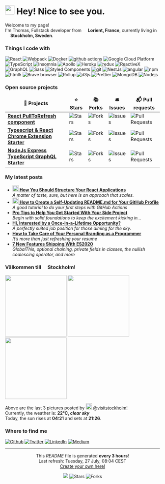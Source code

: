 <h1><img src="https://emojis.slackmojis.com/emojis/images/1531849430/4246/blob-sunglasses.gif?1531849430" width="30"/> Hey! Nice to see you.</h1>


<p>Welcome to my page! </br> I'm Thomas, Fullstack developer from <img src="https://image.flaticon.com/icons/svg/197/197560.svg" width="13"/> <b>Lorient, France</b>, currently living in <img src="https://image.flaticon.com/icons/svg/197/197564.svg" width="13"/> <b>Stockholm, Sweden</b>. </p>
<h3>Things I code with</h3>
<p>
  <img alt="React" src="https://img.shields.io/badge/-React-45b8d8?style=flat-square&logo=react&logoColor=white" />
  <img alt="Webpack" src="https://img.shields.io/badge/-Webpack-8DD6F9?style=flat-square&logo=webpack&logoColor=white" /> 
  <img alt="Docker" src="https://img.shields.io/badge/-Docker-46a2f1?style=flat-square&logo=docker&logoColor=white" />
  <img alt="github actions" src="https://img.shields.io/badge/-Github_Actions-2088FF?style=flat-square&logo=github-actions&logoColor=white" />
  <img alt="Google Cloud Platform" src="https://img.shields.io/badge/-Google_Cloud_Platform-1a73e8?style=flat-square&logo=google-cloud&logoColor=white" />
  <img alt="TypeScript" src="https://img.shields.io/badge/-TypeScript-007ACC?style=flat-square&logo=typescript&logoColor=white" />
  <img alt="Insomnia" src="https://img.shields.io/badge/-Insomnia-5849BE?style=flat-square&logo=insomnia&logoColor=white" />
  <img alt="Apollo" src="https://img.shields.io/badge/-Apollo%20GraphQL-311C87?style=flat-square&logo=apollo-graphql&logoColor=white" />
  <img alt="Heroku" src="https://img.shields.io/badge/-Heroku-430098?style=flat-square&logo=heroku&logoColor=white" />
  <img alt="redux" src="https://img.shields.io/badge/-Redux-764ABC?style=flat-square&logo=redux&logoColor=white" />
  <img alt="ReactiveX" src="https://img.shields.io/badge/-RxJs-B7178C?style=flat-square&logo=reactivex&logoColor=white" />
  <img alt="GraphQL" src="https://img.shields.io/badge/-GraphQL-E10098?style=flat-square&logo=graphql&logoColor=white" />
  <img alt="Sass" src="https://img.shields.io/badge/-Sass-CC6699?style=flat-square&logo=sass&logoColor=white" />
  <img alt="Styled Components" src="https://img.shields.io/badge/-Styled_Components-db7092?style=flat-square&logo=styled-components&logoColor=white" />
  <img alt="git" src="https://img.shields.io/badge/-Git-F05032?style=flat-square&logo=git&logoColor=white" />
  <img alt="NestJs" src="https://img.shields.io/badge/-NestJs-ea2845?style=flat-square&logo=nestjs&logoColor=white" />
  <img alt="angular" src="https://img.shields.io/badge/-Angular-DD0031?style=flat-square&logo=angular&logoColor=white" />
  <img alt="npm" src="https://img.shields.io/badge/-NPM-CB3837?style=flat-square&logo=npm&logoColor=white" />
  <img alt="html5" src="https://img.shields.io/badge/-HTML5-E34F26?style=flat-square&logo=html5&logoColor=white" />
  <img alt="Brave browser" src="https://img.shields.io/badge/-Brave_Browser-FB542B?style=flat-square&logo=brave&logoColor=white" />
  <img alt="Rollup" src="https://img.shields.io/badge/-Rollup-EC4A3F?style=flat-square&logo=rollup.js&logoColor=white" />
  <img alt="d3js" src="https://img.shields.io/badge/-D3.js-F9A03C?style=flat-square&logo=d3.js&logoColor=white" />
  <img alt="Prettier" src="https://img.shields.io/badge/-Prettier-F7B93E?style=flat-square&logo=prettier&logoColor=white" />
  <img alt="MongoDB" src="https://img.shields.io/badge/-MongoDB-13aa52?style=flat-square&logo=mongodb&logoColor=white" />
  <img alt="Nodejs" src="https://img.shields.io/badge/-Nodejs-43853d?style=flat-square&logo=Node.js&logoColor=white" />
</p>
<h3>Open source projects</h3>
<table>
  <thead align="center">
    <tr border: none;>
      <td><b>🎁 Projects</b></td>
      <td><b>⭐ Stars</b></td>
      <td><b>📚 Forks</b></td>
      <td><b>🛎 Issues</b></td>
      <td><b>📬 Pull requests</b></td>
    </tr>
  </thead>
  <tbody>
    <tr>
      <td><a href="https://github.com/thmsgbrt/react-simple-pull-to-refresh"><b>React PullToRefresh component</b></a></td>
      <td><img alt="Stars" src="https://img.shields.io/github/stars/thmsgbrt/react-simple-pull-to-refresh?style=flat-square&labelColor=343b41"/></td>
      <td><img alt="Forks" src="https://img.shields.io/github/forks/thmsgbrt/react-simple-pull-to-refresh?style=flat-square&labelColor=343b41"/></td>
      <td><img alt="Issues" src="https://img.shields.io/github/issues/thmsgbrt/react-simple-pull-to-refresh?style=flat-square&labelColor=343b41"/></td>
      <td><img alt="Pull Requests" src="https://img.shields.io/github/issues-pr/thmsgbrt/react-simple-pull-to-refresh?style=flat-square&labelColor=343b41"/></td>
    </tr>
	  <tr>
      <td><a href="https://github.com/thmsgbrt/Chrome-Extension-with-React-and-Typescript-Starter-Pack"><b>Typescript & React Chrome Extension Starter</b></a></td>
      <td><img alt="Stars" src="https://img.shields.io/github/stars/thmsgbrt/Chrome-Extension-with-React-and-Typescript-Starter-Pack?style=flat-square&labelColor=343b41"/></td>
      <td><img alt="Forks" src="https://img.shields.io/github/forks/thmsgbrt/Chrome-Extension-with-React-and-Typescript-Starter-Pack?style=flat-square&labelColor=343b41"/></td>
      <td><img alt="Issues" src="https://img.shields.io/github/issues/thmsgbrt/Chrome-Extension-with-React-and-Typescript-Starter-Pack?style=flat-square&labelColor=343b41"/></td>
      <td><img alt="Pull Requests" src="https://img.shields.io/github/issues-pr/thmsgbrt/Chrome-Extension-with-React-and-Typescript-Starter-Pack?style=flat-square&labelColor=343b41"/></td>
    </tr>
    <tr>
      <td><a href="https://github.com/thmsgbrt/nodejs-typescript-express-apollo-graphql-starter"><b>NodeJs Express TypeScript GraphQL Starter</b></a></td>
      <td><img alt="Stars" src="https://img.shields.io/github/stars/thmsgbrt/nodejs-typescript-express-apollo-graphql-starter?style=flat-square&labelColor=343b41"/></td>
      <td><img alt="Forks" src="https://img.shields.io/github/forks/thmsgbrt/nodejs-typescript-express-apollo-graphql-starter?style=flat-square&labelColor=343b41"/></td>
      <td><img alt="Issues" src="https://img.shields.io/github/issues/thmsgbrt/nodejs-typescript-express-apollo-graphql-starter?style=flat-square&labelColor=343b41"/></td>
      <td><img alt="Pull Requests" src="https://img.shields.io/github/issues-pr/thmsgbrt/nodejs-typescript-express-apollo-graphql-starter?style=flat-square&labelColor=343b41"/></td>
    </tr>
  </tbody>
</table>
<h3>My latest posts</h3>
<ul>
  <li><a href="https://medium.com/better-programming/how-you-should-structure-your-react-applications-e7dd32375a98"><b><img src="https://emojipedia-us.s3.dualstack.us-west-1.amazonaws.com/thumbs/240/apple/237/gear_2699.png" width="20" alt="new" /> How You Should Structure Your React Applications</b></a><br/><i>A matter of taste, sure, but here is an approach that scales.</i></li>
  <li><a href="https://medium.com/@th.guibert/how-to-create-a-self-updating-readme-md-for-your-github-profile-f8b05744ca91"><b><img src="https://emojipedia-us.s3.dualstack.us-west-1.amazonaws.com/thumbs/240/apple/237/fire_1f525.png" width="20" alt="new" /> How to Create a Self-Updating README.md for Your GitHub Profile</b></a><br/><i>A good tutorial to do your first steps with GitHub Actions</i></li>
  <li><a href="https://medium.com/better-programming/pro-tips-to-help-you-get-started-with-your-side-project-15d01b76e0d8"><b>Pro Tips to Help You Get Started With Your Side Project</b></a><br/><i>Begin with solid foundations to keep the excitement kicking in...</i></li>
  <li><a href="https://medium.com/dev-genius/hi-interested-by-a-once-in-a-lifetime-opportunity-1777c889127c"><b>Hi, Interested by a Once-in-a-Lifetime Opportunity?</b></a><br/><i>A perfectly suited job position for those aiming for the sky.</i></li>
  <li><a href="https://medium.com/better-programming/how-to-take-care-of-your-personal-branding-as-a-programmer-2d3aeba56cb9"><b>How to Take Care of Your Personal Branding as a Programmer</b></a><br/><i>It’s more than just refreshing your resume</i></li>
  <li><a href="https://medium.com/better-programming/8-new-features-shipping-with-es2020-7a2721f710fb"><b>7 New Features Shipping With ES2020</b></a><br/><i>GlobalThis, optional chaining, private fields in classes, the nullish coalescing operator, and more</i></li>
</ul>
<h3>Välkommen till <img src="https://image.flaticon.com/icons/svg/197/197564.svg" width="13"/> Stockholm!</h3>
<p><img width="200" src="https:&#x2F;&#x2F;www.picuki.com&#x2F;hosted-by-instagram&#x2F;url&#x3D;https%3A%7C%7C%7C%7Cinstagram.fiev22-2.fna.fbcdn.net%7C%7Cv%7C%7Ct51.2885-15%7C%7Csh0.08%7C%7Ce35%7C%7Cc0.135.1080.1080a%7C%7Cs640x640%7C%7C222141479_1431727630524664_660748364675832510_n.jpg%3F_nc_ht%3Dinstagram.fiev22-2.fna.fbcdn.net%26_nc_cat%3D104%26_nc_ohc%3DPYz3MljnmKwAX_7Vw_A%26edm%3DAAWvnRQBAAAA%26ccb%3D7-4%26oh%3De71281f6bfdb511907c3e55a8e596a44%26oe%3D610632C1%26_nc_sid%3De7738c" /> <img width="200" src="https:&#x2F;&#x2F;www.picuki.com&#x2F;hosted-by-instagram&#x2F;url&#x3D;https%3A%7C%7C%7C%7Cinstagram.fiev22-2.fna.fbcdn.net%7C%7Cv%7C%7Ct51.2885-15%7C%7Csh0.08%7C%7Ce35%7C%7Cs640x640%7C%7C225228948_885873758665538_4567902092288119654_n.jpg%3F_nc_ht%3Dinstagram.fiev22-2.fna.fbcdn.net%26_nc_cat%3D102%26_nc_ohc%3DX_RSzukgkhUAX9BXJRY%26edm%3DAAWvnRQBAAAA%26ccb%3D7-4%26oh%3D277323e8b83175967fe24338b9fcd19a%26oe%3D61054FCA%26_nc_sid%3De7738c" /> <img width="200" src="https:&#x2F;&#x2F;www.picuki.com&#x2F;hosted-by-instagram&#x2F;url&#x3D;https%3A%7C%7C%7C%7Cinstagram.fiev22-1.fna.fbcdn.net%7C%7Cv%7C%7Ct51.2885-15%7C%7Csh0.08%7C%7Ce35%7C%7Cs640x640%7C%7C210022386_512951843107404_3144513557398641376_n.jpg%3F_nc_ht%3Dinstagram.fiev22-1.fna.fbcdn.net%26_nc_cat%3D100%26_nc_ohc%3DjJc0J2vDxs8AX-aOfwQ%26edm%3DAAWvnRQBAAAA%26ccb%3D7-4%26oh%3D43f742d84c10e9d83d86b2f72d723db9%26oe%3D6106B7A6%26_nc_sid%3De7738c" /></p>
<p>Above are the last 3 pictures posted by <a href="https://www.instagram.com/visitstockholm/" target="_blank"><img src="https://upload.wikimedia.org/wikipedia/commons/thumb/e/e7/Instagram_logo_2016.svg/1024px-Instagram_logo_2016.svg.png" width="20"/> @visitstockholm!</a><br/>Currently, the weather is: <b> 22°C, <i>clear sky</i></b></br>Today, the sun rises at <b>04:21</b> and sets at <b>21:26</b>.</p>
<h3>Where to find me</h3>
<p><a href="https://github.com/thmsgbrt" target="_blank"><img alt="Github" src="https://img.shields.io/badge/GitHub-%2312100E.svg?&style=for-the-badge&logo=Github&logoColor=white" /></a> <a href="https://twitter.com/Guibz16" target="_blank"><img alt="Twitter" src="https://img.shields.io/badge/twitter-%231DA1F2.svg?&style=for-the-badge&logo=twitter&logoColor=white" /></a> <a href="https://www.linkedin.com/in/thomas-guibert" target="_blank"><img alt="LinkedIn" src="https://img.shields.io/badge/linkedin-%230077B5.svg?&style=for-the-badge&logo=linkedin&logoColor=white" /></a> <a href="https://medium.com/@th.guibert" target="_blank"><img alt="Medium" src="https://img.shields.io/badge/medium-%2312100E.svg?&style=for-the-badge&logo=medium&logoColor=white" /></a>
</p>

------------
<p align="center">This <i>README</i> file is generated <b>every 3 hours</b>!</br>Last refresh: Tuesday, 27 July, 08:04 CEST<br /><a href="https://medium.com/@th.guibert/how-to-create-a-self-updating-readme-md-for-your-github-profile-f8b05744ca91">Create your own here!</a></p>
<p align="center"><img src="https://github.com/thmsgbrt/thmsgbrt/workflows/README%20build/badge.svg" /> <img alt="Stars" src="https://img.shields.io/github/stars/thmsgbrt/thmsgbrt?style=flat-square&labelColor=343b41"/> <img alt="Forks" src="https://img.shields.io/github/forks/thmsgbrt/thmsgbrt?style=flat-square&labelColor=343b41"/></p>

